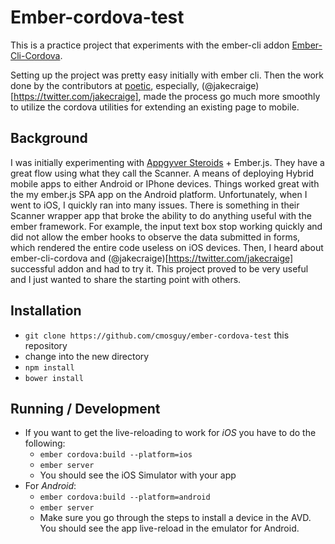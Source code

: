 # Ember-cordova-test

This is a practice project that experiments with the ember-cli addon [Ember-Cli-Cordova](https://github.com/poetic/ember-cli-cordova).

Setting up the project was pretty easy initially with ember cli.  Then the work done by the contributors at [poetic](https://github.com/poetic), especially, (@jakecraige)[https://twitter.com/jakecraige], made the process go much more smoothly to utilize the cordova utilities for extending an existing page to mobile.

## Background

I was initially experimenting with [Appgyver Steroids](http://www.appgyver.com/steroids) + Ember.js.  They have a great flow using what they call the Scanner.  A means of deploying Hybrid mobile apps to either Android or IPhone devices.  Things worked great with the my ember.js SPA app on the Android platform.  Unfortunately, when I went to iOS, I quickly ran into many issues.  There is something in their Scanner wrapper app that broke the ability to do anything useful with the ember framework.  For example, the input text box stop working quickly and did not allow the ember hooks to observe the data submitted in forms, which rendered the entire code useless on iOS devices.  Then, I heard about ember-cli-cordova and (@jakecraige)[https://twitter.com/jakecraige] successful addon and had to try it.  This project proved to be very useful and I just wanted to share the starting point with others.

## Installation

* `git clone https://github.com/cmosguy/ember-cordova-test` this repository
* change into the new directory
* `npm install`
* `bower install`


## Running / Development

* If you want to get the live-reloading to work for *iOS* you have to do the following: 
  * `ember cordova:build --platform=ios`
  * `ember server`
  * You should see the iOS Simulator with your app
* For *Android*: 
  * `ember cordova:build --platform=android`
  * `ember server`
  * Make sure you go through the steps to install a device in the AVD.  You should see the app live-reload in the emulator for Android.

